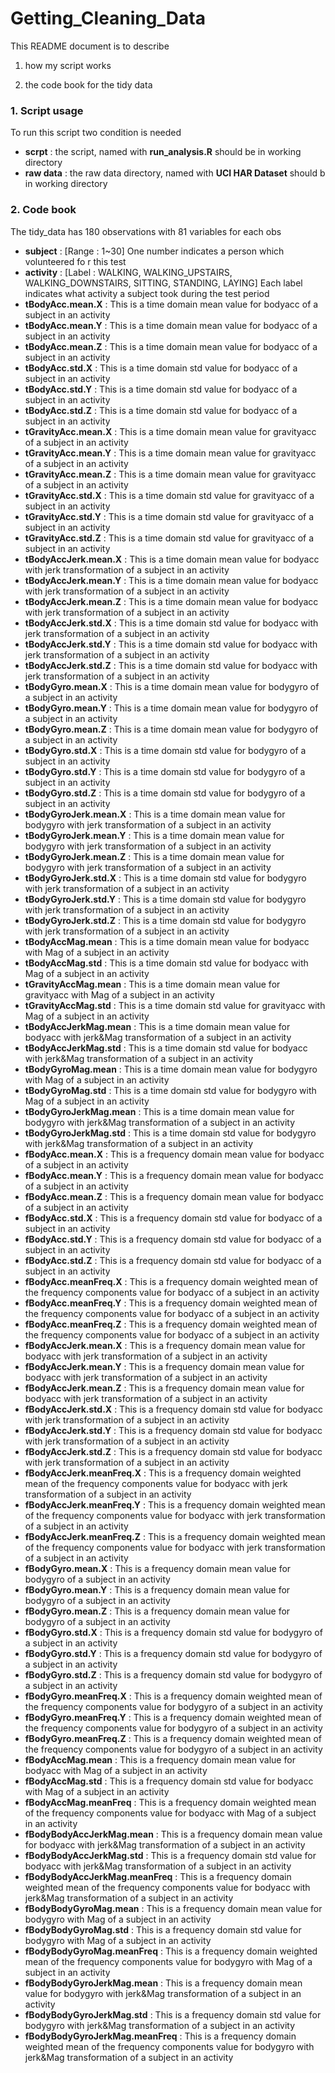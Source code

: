 Getting_Cleaning_Data
===================================

This README document is to describe  
  
1. how my script works  
  
2. the code book for the tidy data
  
  
### 1. Script usage

To run this script two condition is needed  

* **scrpt** : the script, named with **run_analysis.R** should be in working directory  
* **raw data** : the raw data directory, named with **UCI HAR Dataset** should b in working directory 
  
  
### 2. Code book

The tidy_data has 180 observations with 81 variables for each obs  

* **subject** : [Range : 1~30] One number indicates a person which volunteered fo r this test  
* **activity** : [Label : WALKING, WALKING_UPSTAIRS, WALKING_DOWNSTAIRS, SITTING, STANDING, LAYING] Each label indicates what activity a subject took during the test period  
* **tBodyAcc.mean.X** : This is a time domain mean value for bodyacc  of a subject in an activity  
* **tBodyAcc.mean.Y** : This is a time domain mean value for bodyacc  of a subject in an activity  
* **tBodyAcc.mean.Z** : This is a time domain mean value for bodyacc  of a subject in an activity  
* **tBodyAcc.std.X** : This is a time domain std value for bodyacc  of a subject in an activity  
* **tBodyAcc.std.Y** : This is a time domain std value for bodyacc  of a subject in an activity  
* **tBodyAcc.std.Z** : This is a time domain std value for bodyacc  of a subject in an activity  
* **tGravityAcc.mean.X** : This is a time domain mean value for gravityacc  of a subject in an activity  
* **tGravityAcc.mean.Y** : This is a time domain mean value for gravityacc  of a subject in an activity  
* **tGravityAcc.mean.Z** : This is a time domain mean value for gravityacc  of a subject in an activity  
* **tGravityAcc.std.X** : This is a time domain std value for gravityacc  of a subject in an activity  
* **tGravityAcc.std.Y** : This is a time domain std value for gravityacc  of a subject in an activity  
* **tGravityAcc.std.Z** : This is a time domain std value for gravityacc  of a subject in an activity  
* **tBodyAccJerk.mean.X** : This is a time domain mean value for bodyacc with jerk transformation  of a subject in an activity  
* **tBodyAccJerk.mean.Y** : This is a time domain mean value for bodyacc with jerk transformation  of a subject in an activity  
* **tBodyAccJerk.mean.Z** : This is a time domain mean value for bodyacc with jerk transformation  of a subject in an activity  
* **tBodyAccJerk.std.X** : This is a time domain std value for bodyacc with jerk transformation  of a subject in an activity  
* **tBodyAccJerk.std.Y** : This is a time domain std value for bodyacc with jerk transformation  of a subject in an activity  
* **tBodyAccJerk.std.Z** : This is a time domain std value for bodyacc with jerk transformation  of a subject in an activity  
* **tBodyGyro.mean.X** : This is a time domain mean value for bodygyro  of a subject in an activity  
* **tBodyGyro.mean.Y** : This is a time domain mean value for bodygyro  of a subject in an activity  
* **tBodyGyro.mean.Z** : This is a time domain mean value for bodygyro  of a subject in an activity  
* **tBodyGyro.std.X** : This is a time domain std value for bodygyro  of a subject in an activity  
* **tBodyGyro.std.Y** : This is a time domain std value for bodygyro  of a subject in an activity  
* **tBodyGyro.std.Z** : This is a time domain std value for bodygyro  of a subject in an activity  
* **tBodyGyroJerk.mean.X** : This is a time domain mean value for bodygyro with jerk transformation  of a subject in an activity  
* **tBodyGyroJerk.mean.Y** : This is a time domain mean value for bodygyro with jerk transformation  of a subject in an activity  
* **tBodyGyroJerk.mean.Z** : This is a time domain mean value for bodygyro with jerk transformation  of a subject in an activity  
* **tBodyGyroJerk.std.X** : This is a time domain std value for bodygyro with jerk transformation  of a subject in an activity  
* **tBodyGyroJerk.std.Y** : This is a time domain std value for bodygyro with jerk transformation  of a subject in an activity  
* **tBodyGyroJerk.std.Z** : This is a time domain std value for bodygyro with jerk transformation  of a subject in an activity  
* **tBodyAccMag.mean** : This is a time domain mean value for bodyacc with Mag of a subject in an activity  
* **tBodyAccMag.std** : This is a time domain std value for bodyacc with Mag of a subject in an activity  
* **tGravityAccMag.mean** : This is a time domain mean value for gravityacc with Mag of a subject in an activity  
* **tGravityAccMag.std** : This is a time domain std value for gravityacc with Mag of a subject in an activity  
* **tBodyAccJerkMag.mean** : This is a time domain mean value for bodyacc with jerk&Mag transformation  of a subject in an activity  
* **tBodyAccJerkMag.std** : This is a time domain std value for bodyacc with jerk&Mag transformation  of a subject in an activity  
* **tBodyGyroMag.mean** : This is a time domain mean value for bodygyro with Mag of a subject in an activity  
* **tBodyGyroMag.std** : This is a time domain std value for bodygyro with Mag of a subject in an activity  
* **tBodyGyroJerkMag.mean** : This is a time domain mean value for bodygyro with jerk&Mag transformation  of a subject in an activity  
* **tBodyGyroJerkMag.std** : This is a time domain std value for bodygyro with jerk&Mag transformation  of a subject in an activity  
* **fBodyAcc.mean.X** : This is a frequency domain mean value for bodyacc  of a subject in an activity  
* **fBodyAcc.mean.Y** : This is a frequency domain mean value for bodyacc  of a subject in an activity  
* **fBodyAcc.mean.Z** : This is a frequency domain mean value for bodyacc  of a subject in an activity  
* **fBodyAcc.std.X** : This is a frequency domain std value for bodyacc  of a subject in an activity  
* **fBodyAcc.std.Y** : This is a frequency domain std value for bodyacc  of a subject in an activity  
* **fBodyAcc.std.Z** : This is a frequency domain std value for bodyacc  of a subject in an activity  
* **fBodyAcc.meanFreq.X** : This is a frequency domain weighted mean of the frequency components value for bodyacc  of a subject in an activity  
* **fBodyAcc.meanFreq.Y** : This is a frequency domain weighted mean of the frequency components value for bodyacc  of a subject in an activity  
* **fBodyAcc.meanFreq.Z** : This is a frequency domain weighted mean of the frequency components value for bodyacc  of a subject in an activity  
* **fBodyAccJerk.mean.X** : This is a frequency domain mean value for bodyacc with jerk transformation  of a subject in an activity  
* **fBodyAccJerk.mean.Y** : This is a frequency domain mean value for bodyacc with jerk transformation  of a subject in an activity  
* **fBodyAccJerk.mean.Z** : This is a frequency domain mean value for bodyacc with jerk transformation  of a subject in an activity  
* **fBodyAccJerk.std.X** : This is a frequency domain std value for bodyacc with jerk transformation  of a subject in an activity  
* **fBodyAccJerk.std.Y** : This is a frequency domain std value for bodyacc with jerk transformation  of a subject in an activity  
* **fBodyAccJerk.std.Z** : This is a frequency domain std value for bodyacc with jerk transformation  of a subject in an activity  
* **fBodyAccJerk.meanFreq.X** : This is a frequency domain weighted mean of the frequency components value for bodyacc with jerk transformation  of a subject in an activity  
* **fBodyAccJerk.meanFreq.Y** : This is a frequency domain weighted mean of the frequency components value for bodyacc with jerk transformation  of a subject in an activity  
* **fBodyAccJerk.meanFreq.Z** : This is a frequency domain weighted mean of the frequency components value for bodyacc with jerk transformation  of a subject in an activity  
* **fBodyGyro.mean.X** : This is a frequency domain mean value for bodygyro  of a subject in an activity  
* **fBodyGyro.mean.Y** : This is a frequency domain mean value for bodygyro  of a subject in an activity  
* **fBodyGyro.mean.Z** : This is a frequency domain mean value for bodygyro  of a subject in an activity  
* **fBodyGyro.std.X** : This is a frequency domain std value for bodygyro  of a subject in an activity  
* **fBodyGyro.std.Y** : This is a frequency domain std value for bodygyro  of a subject in an activity  
* **fBodyGyro.std.Z** : This is a frequency domain std value for bodygyro  of a subject in an activity  
* **fBodyGyro.meanFreq.X** : This is a frequency domain weighted mean of the frequency components value for bodygyro  of a subject in an activity  
* **fBodyGyro.meanFreq.Y** : This is a frequency domain weighted mean of the frequency components value for bodygyro  of a subject in an activity  
* **fBodyGyro.meanFreq.Z** : This is a frequency domain weighted mean of the frequency components value for bodygyro  of a subject in an activity  
* **fBodyAccMag.mean** : This is a frequency domain mean value for bodyacc with Mag of a subject in an activity  
* **fBodyAccMag.std** : This is a frequency domain std value for bodyacc with Mag of a subject in an activity  
* **fBodyAccMag.meanFreq** : This is a frequency domain weighted mean of the frequency components value for bodyacc with Mag of a subject in an activity  
* **fBodyBodyAccJerkMag.mean** : This is a frequency domain mean value for bodyacc with jerk&Mag transformation  of a subject in an activity  
* **fBodyBodyAccJerkMag.std** : This is a frequency domain std value for bodyacc with jerk&Mag transformation  of a subject in an activity  
* **fBodyBodyAccJerkMag.meanFreq** : This is a frequency domain weighted mean of the frequency components value for bodyacc with jerk&Mag transformation  of a subject in an activity  
* **fBodyBodyGyroMag.mean** : This is a frequency domain mean value for bodygyro with Mag of a subject in an activity  
* **fBodyBodyGyroMag.std** : This is a frequency domain std value for bodygyro with Mag of a subject in an activity  
* **fBodyBodyGyroMag.meanFreq** : This is a frequency domain weighted mean of the frequency components value for bodygyro with Mag of a subject in an activity  
* **fBodyBodyGyroJerkMag.mean** : This is a frequency domain mean value for bodygyro with jerk&Mag transformation  of a subject in an activity  
* **fBodyBodyGyroJerkMag.std** : This is a frequency domain std value for bodygyro with jerk&Mag transformation  of a subject in an activity  
* **fBodyBodyGyroJerkMag.meanFreq** : This is a frequency domain weighted mean of the frequency components value for bodygyro with jerk&Mag transformation  of a subject in an activity  

